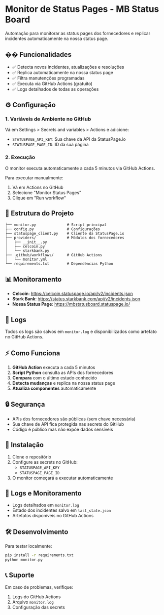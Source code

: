 # Monitor de Status Pages - MB Status Board

Automação para monitorar as status pages dos fornecedores e replicar incidentes automaticamente na nossa status page.

## �� Funcionalidades

- ✅ Detecta novos incidentes, atualizações e resoluções
- ✅ Replica automaticamente na nossa status page
- ✅ Filtra manutenções programadas
- ✅ Executa via GitHub Actions (gratuito)
- ✅ Logs detalhados de todas as operações

## ⚙️ Configuração

### 1. Variáveis de Ambiente no GitHub

Vá em Settings > Secrets and variables > Actions e adicione:

- `STATUSPAGE_API_KEY`: Sua chave da API da StatusPage.io
- `STATUSPAGE_PAGE_ID`: ID da sua página 

### 2. Execução

O monitor executa automaticamente a cada 5 minutos via GitHub Actions.

Para executar manualmente:
1. Vá em Actions no GitHub
2. Selecione "Monitor Status Pages"
3. Clique em "Run workflow"

## 🔧 Estrutura do Projeto

```
├── monitor.py              # Script principal
├── config.py               # Configurações
├── statuspage_client.py    # Cliente da StatusPage.io
├── providers/              # Módulos dos fornecedores
│   ├── __init__.py
│   ├── celcoin.py
│   └── starkbank.py
├── .github/workflows/      # GitHub Actions
│   └── monitor.yml
└── requirements.txt        # Dependências Python
```

## 📊 Monitoramento

- **Celcoin**: https://celcoin.statuspage.io/api/v2/incidents.json
- **Stark Bank**: https://status.starkbank.com/api/v2/incidents.json
- **Nossa Status Page**: https://mbstatusboard.statuspage.io/


## 🚨 Logs

Todos os logs são salvos em `monitor.log` e disponibilizados como artefato no GitHub Actions.

## ⚡ Como Funciona

1. **GitHub Action** executa a cada 5 minutos
2. **Script Python** consulta as APIs dos fornecedores
3. **Compara** com o último estado conhecido
4. **Detecta mudanças** e replica na nossa status page
5. **Atualiza componentes** automaticamente

## 🔒 Segurança

- APIs dos fornecedores são públicas (sem chave necessária)
- Sua chave de API fica protegida nas secrets do GitHub
- Código é público mas não expõe dados sensíveis

## 🚀 Instalação

1. Clone o repositório
2. Configure as secrets no GitHub:
   - `STATUSPAGE_API_KEY`
   - `STATUSPAGE_PAGE_ID`
3. O monitor começará a executar automaticamente

## 📝 Logs e Monitoramento

- Logs detalhados em `monitor.log`
- Estado dos incidentes salvo em `last_state.json`
- Artefatos disponíveis no GitHub Actions

## 🛠️ Desenvolvimento

Para testar localmente:

```bash
pip install -r requirements.txt
python monitor.py
```

## 📞 Suporte

Em caso de problemas, verifique:
1. Logs do GitHub Actions
2. Arquivo `monitor.log`
3. Configuração das secrets
